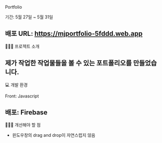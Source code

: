 Portfolio

기간: 5월 27일 ~ 5월 31일

## 배포 URL: https://mjportfolio-5fddd.web.app


👩🏼‍🏫 프로젝트 소개

## 제가 작업한 작업물들을 볼 수 있는 포트폴리오를 만들었습니다.



💻 개발 환경

Front: Javascript

## 배포: Firebase



👩🏼‍🔧 개선해야 할 점

- 윈도우창의 drag and drop이 자연스럽지 않음
  





